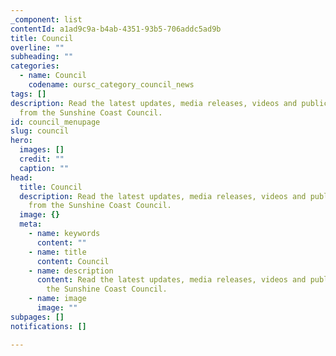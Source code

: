 ```yaml
---
_component: list
contentId: a1ad9c9a-b4ab-4351-93b5-706addc5ad9b
title: Council
overline: ""
subheading: ""
categories:
  - name: Council
    codename: oursc_category_council_news
tags: []
description: Read the latest updates, media releases, videos and public notices
  from the Sunshine Coast Council.
id: council_menupage
slug: council
hero:
  images: []
  credit: ""
  caption: ""
head:
  title: Council
  description: Read the latest updates, media releases, videos and public notices
    from the Sunshine Coast Council.
  image: {}
  meta:
    - name: keywords
      content: ""
    - name: title
      content: Council
    - name: description
      content: Read the latest updates, media releases, videos and public notices from
        the Sunshine Coast Council.
    - name: image
      image: ""
subpages: []
notifications: []

---
```

